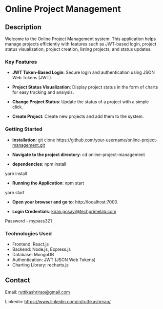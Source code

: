 # Online Project Management

## Description

Welcome to the Online Project Management system. This application helps manage projects efficiently with features such as JWT-based login, project status visualization, project creation, listing projects, and status updates.


### Key Features

- **JWT Token-Based Login**: 
   Secure login and authentication using JSON Web Tokens (JWT).


- **Project Status Visualization**: 
   Display project status in the form of charts for easy tracking and analysis.

- **Change Project Status**: 
  Update the status of a project with a simple click.

- **Create Project**:
  Create new projects and add them to the system.

### Getting Started

- **Installation**:
 git clone https://github.com/your-username/online-project-management.git

- **Navigate to the project directory**:
 cd online-project-management

- **dependencies**:
npm install

yarn install

- **Running the Application**:
npm start

 yarn start

- **Open your browser and go to**: http://localhost:7000.

- **Login Credentials**:
kiran.gosavi@techprimelab.com

Password - mypass321

### Technologies Used
- Frontend: React.js
- Backend: Node.js, Express.js
- Database: MongoDB
- Authentication: JWT (JSON Web Tokens)
- Charting Library: recharts.js


## Contact
Email: ruttikashrirao@gmail.com

Linkedin: https://www.linkedin.com/in/ruttikashrirao/